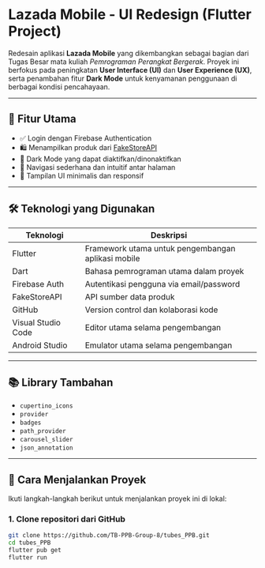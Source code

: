 # Lazada Mobile - UI Redesign (Flutter Project)

Redesain aplikasi **Lazada Mobile** yang dikembangkan sebagai bagian dari Tugas Besar mata kuliah _Pemrograman Perangkat Bergerak_. Proyek ini berfokus pada peningkatan **User Interface (UI)** dan **User Experience (UX)**, serta penambahan fitur **Dark Mode** untuk kenyamanan penggunaan di berbagai kondisi pencahayaan.

---

## 📱 Fitur Utama

- ✅ Login dengan Firebase Authentication
- 🛍️ Menampilkan produk dari [FakeStoreAPI](https://fakestoreapi.com/)
- 🌙 Dark Mode yang dapat diaktifkan/dinonaktifkan
- 🧭 Navigasi sederhana dan intuitif antar halaman
- 🎯 Tampilan UI minimalis dan responsif

---

## 🛠️ Teknologi yang Digunakan

| Teknologi          | Deskripsi                                          |
| ------------------ | -------------------------------------------------- |
| Flutter            | Framework utama untuk pengembangan aplikasi mobile |
| Dart               | Bahasa pemrograman utama dalam proyek              |
| Firebase Auth      | Autentikasi pengguna via email/password            |
| FakeStoreAPI       | API sumber data produk                             |
| GitHub             | Version control dan kolaborasi kode                |
| Visual Studio Code | Editor utama selama pengembangan                   |
| Android Studio     | Emulator utama selama pengembangan                 |

---

## 📚 Library Tambahan

- `cupertino_icons`
- `provider`
- `badges`
- `path_provider`
- `carousel_slider`
- `json_annotation`

---

## 🚀 Cara Menjalankan Proyek

Ikuti langkah-langkah berikut untuk menjalankan proyek ini di lokal:

### 1. Clone repositori dari GitHub

```bash
git clone https://github.com/TB-PPB-Group-8/tubes_PPB.git
cd tubes_PPB
flutter pub get
flutter run
```

